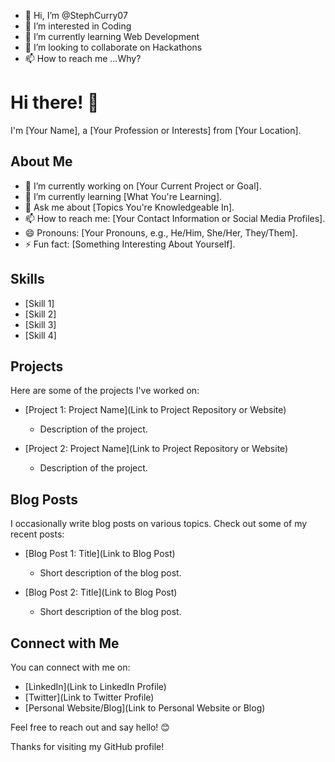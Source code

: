 - 👋 Hi, I’m @StephCurry07
- 👀 I’m interested in Coding
- 🌱 I’m currently learning Web Development
- 💞️ I’m looking to collaborate on Hackathons
- 📫 How to reach me ...Why?

# Hi there! 👋

I'm [Your Name], a [Your Profession or Interests] from [Your Location].

## About Me

- 🔭 I’m currently working on [Your Current Project or Goal].
- 🌱 I’m currently learning [What You're Learning].
- 💬 Ask me about [Topics You're Knowledgeable In].
- 📫 How to reach me: [Your Contact Information or Social Media Profiles].
- 😄 Pronouns: [Your Pronouns, e.g., He/Him, She/Her, They/Them].
- ⚡ Fun fact: [Something Interesting About Yourself].

## Skills

- [Skill 1]
- [Skill 2]
- [Skill 3]
- [Skill 4]

## Projects

Here are some of the projects I've worked on:

- [Project 1: Project Name](Link to Project Repository or Website)
  - Description of the project.

- [Project 2: Project Name](Link to Project Repository or Website)
  - Description of the project.

## Blog Posts

I occasionally write blog posts on various topics. Check out some of my recent posts:

- [Blog Post 1: Title](Link to Blog Post)
  - Short description of the blog post.

- [Blog Post 2: Title](Link to Blog Post)
  - Short description of the blog post.

## Connect with Me

You can connect with me on:

- [LinkedIn](Link to LinkedIn Profile)
- [Twitter](Link to Twitter Profile)
- [Personal Website/Blog](Link to Personal Website or Blog)

Feel free to reach out and say hello! 😊

Thanks for visiting my GitHub profile!

<!---
StephCurry07/StephCurry07 is a ✨ special ✨ repository because its `README.md` (this file) appears on your GitHub profile.
You can click the Preview link to take a look at your changes.
--->
